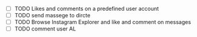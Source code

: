 - [ ] TODO Likes and comments on a predefined user account
- [ ] TODO send massege to dircte
- [ ] TODO Browse Instagram Explorer and like and comment on messages
- [ ] TODO comment user AL 
